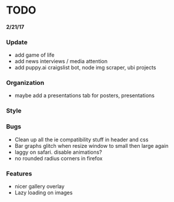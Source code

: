 # TODO
#### 2/21/17

### Update
* add game of life
* add news interviews / media attention
* add puppy.ai craigslist bot, node img scraper, ubi projects

### Organization
* maybe add a presentations tab for posters, presentations

### Style


### Bugs
* Clean up all the ie compatibility stuff in header and css
* Bar graphs glitch when resize window to small then large again
* laggy on safari. disable animations?
* no rounded radius corners in firefox


### Features
* nicer gallery overlay
* Lazy loading on images
